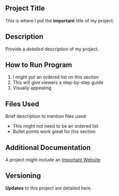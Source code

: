 ## Project Title
  This is where I put the **important** title of my project.
## Description
  Provide a *detailed* description of my project.
## How to Run Program
  1. I might put an ordered list on this section
  2. This will give viewers a step-by-step guide
  3. Visually appealing
## Files Used
  Brief description to mention files used:
  - This might not need to be an ordered list
  - Bullet points work great for this section
## Additional Documentation
  A project might include an [Important Website](https://tippie.uiowa.edu/about/business-analytics-department)
## Versioning
  **Updates** to this project are detailed here.
